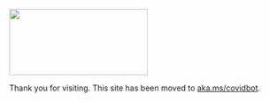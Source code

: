 <a href="https://www.microsoft.com"><img src="/docs/images/Microsoft-logo_rgb_c-gray-1024x459.png" width="250" height="120"/></a>

Thank you for visiting. This site has been moved to [aka.ms/covidbot](https://aka.ms/covidbot).  
